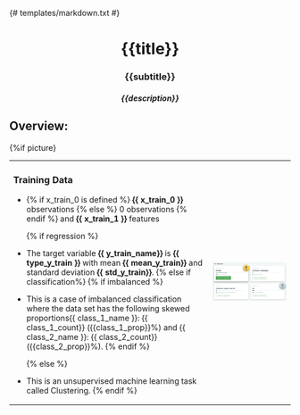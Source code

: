 {# templates/markdown.txt #}

<h1 align="center"> {{title}} </h1>

<h3 align="center"> {{subtitle}} </h3>

<h5 align="center"> {{description}} </h5>




## Overview:

<table cellspacing="1" cellpadding="2" valign="middle" style="border-collapse: collapse; border: none;">
  <tbody>
    <tr style="border: none;">
      <td style="border: none;">
      <h3 > Training Data </h3>

- {% if x_train_0 is defined %} **{{ x_train_0 }}** observations {% else %} 0 observations {% endif %} and **{{ x_train_1 }}** features
  
  {% if regression %}
- The target variable **{{ y_train_name}}** is **{{ type_y_train }}** with mean **{{ mean_y_train}}** and standard deviation **{{ std_y_train}}**. 
  {% else if classification%}
    {% if imbalanced %}
- This is a case of imbalanced classification where the data set has the following skewed proportions{{ class_1_name }}: {{ class_1_count}} ({{class_1_prop}}%) and {{ class_2_name }}: {{ class_2_count}} ({{class_2_prop}}%).
    {% endif %}

  {% else %}
- This is an unsupervised machine learning task called Clustering.
  {% endif %} 
        </td>
      {%if picture}
      <td style="border: none;">
        ![](assets/HackerRank-Dashboard.png)
      </td>
  </tbody>
</table>
